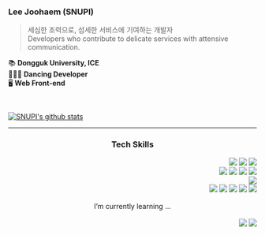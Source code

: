 ### Lee Joohaem (SNUPI)

> 세심한 조력으로, 섬세한 서비스에 기여하는 개발자   
> Developers who contribute to delicate services with attensive communication.

📚 **Dongguk University, ICE**   
🤸🏼‍♂️ **Dancing Developer**   
🖥 **Web Front-end**

<br />

<div>
  
  [![SNUPI's github stats](https://github-readme-stats.vercel.app/api?username=joohaem&theme=algolia)](https://github.com/joohaem/github-readme-stats)
  
</div>

<hr />

<div align="center">
  <h3>Tech Skills</h3>
</div>

<div align="right">
  <img src="https://img.shields.io/badge/HTML5-E34F26?style=flat-square&logo=HTML5&logoColor=white"/>
  <img src="https://img.shields.io/badge/CSS3-1572B6?style=flat-square&logo=CSS3&logoColor=white"/> 
  <img src="https://img.shields.io/badge/JavaScript-F7DF1E?style=flat-square&logo=JavaScript&logoColor=white"/> 
  <br />
  <img src="https://img.shields.io/badge/React-7ddfff?style=flat-square&logo=React&logoColor=black"/>
  <img src="https://img.shields.io/badge/Recoil-3578e5?style=flat-square&logo=React&logoColor=white"/>
  <img src="https://img.shields.io/badge/styled/component-e084c6?style=flat-square&logo=styled-components&logoColor=white"/>
  <img src="https://img.shields.io/badge/framer/motion-0055ff?style=flat-square&logo=Framer&logoColor=white"/>
  <br />
  <img src="https://img.shields.io/badge/MySQL-417399?style=flat-square&logo=mysql&logoColor=white" />
  <br />
  <img src="https://img.shields.io/badge/Git-f05030?style=flat-square&logo=Git&logoColor=white"/>
  <img src="https://img.shields.io/badge/GitHub-181717?style=flat-square&logo=GitHub&logoColor=white"/>
  <img src="https://img.shields.io/badge/Slack-4a154b?style=flat-square&logo=Slack&logoColor=white"/>
  <img src="https://img.shields.io/badge/Notion-black?style=flat-square&logo=Notion&logoColor=white"/>
  <img src="https://img.shields.io/badge/Figma-a259ff?style=flat-square&logo=Figma&logoColor=white"/>
</div>

<br />

<div align="center">
  I’m currently learning ...
</div>

<br />

<div align="right">
  <img src="https://img.shields.io/badge/Next.js-black?style=flat-square&logo=Next.js&logoColor=white"/>
  <img src="https://img.shields.io/badge/TypeScript-2d79c7?style=flat-square&logo=TypeScript&logoColor=white"/>
</div>

   
<!--
**joohaem/joohaem** is a ✨ _special_ ✨ repository because its `README.md` (this file) appears on your GitHub profile.

Here are some ideas to get you started:

- 🔭 I’m currently working on ...
- 🌱 I’m currently learning ...
- 👯 I’m looking to collaborate on ...
- 🤔 I’m looking for help with ...
- 💬 Ask me about ...
- 📫 How to reach me: ...
- 😄 Pronouns: ...
- ⚡ Fun fact: ...

[![Solved.ac Profile](http://mazassumnida.wtf/api/v2/generate_badge?boj=gyhn123)](https://solved.ac/gyhn123)
-->
